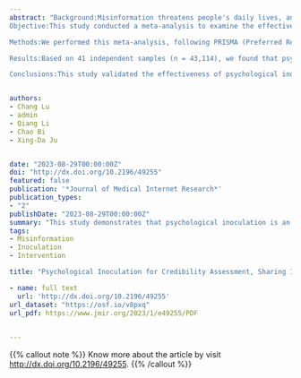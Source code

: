 ```yaml
---
abstract: "Background:Misinformation threatens people's daily lives, and effective measures are needed to combat it. One potential solution has been proposed as psychological inoculation, which immunizes individuals against misinformation attacks in advance.
Objective:This study conducted a meta-analysis to examine the effectiveness of psychological inoculation in combating misinformation.

Methods:We performed this meta-analysis, following PRISMA (Preferred Reporting Items for Systematic Reviews and Meta-analysis) guidelines, on 4 databases (Web of Science, APA PsycInfo, Proquest, and PubMed). Studies based on inoculation theory and outcome measure-related misinformation, published in the English language, and were empirical studies.

Results:Based on 41 independent samples (n = 43,114), we found that psychological inoculation significantly reduced trust (d = -0.40, 95%CI[-0.51, -0.30], P< .001) and sharing (d = -0.24, 95%CI[-0.31, -0.16], P< .001) of misinformation. However, psychological inoculation reduced trust in real information (d=-0.27, 95%CI[-0.60, 0.05], P=0.10). Moderation analyses revealed that differences in intervention type (active versus passive) and strategy (content-based versus technology-based) had no impact on the effectiveness of psychological inoculation. There was also a gradual decline in the intervention effect over time.

Conclusions:This study validated the effectiveness of psychological inoculation in combating misinformation and highlighted the potential negative effects of psychological inoculation on trust in real information."


authors:
- Chang Lu
- admin
- Qiang Li 
- Chao Bi
- Xing-Da Ju


date: "2023-08-29T00:00:00Z"
doi: "http://dx.doi.org/10.2196/49255"
featured: false
publication: '*Journal of Medical Internet Research*'
publication_types:
- "2"
publishDate: "2023-08-29T00:00:00Z"
summary: "This study demonstrates that psychological inoculation is an effective approach against misinformation. It effectively strengthens individuals' discernment abilities, enabling them to distinguish between genuine and false information. Furthermore, when applied to health misinformation, psychological inoculation shows promise in diminishing the credibility assessment and sharing the intention of health-related falsehoods, contributing to safeguarding public health. These findings have profound implications for public health and digital well-being. Psychological inoculation can be easily scaled to a broader population at a lower cost, institutions can apply it to mitigate potential misinformation crises [7]. Incorporating psychological inoculation strategies into public health initiatives and educational programs can empower individuals to make well-informed decisions in an era characterized by information proliferation. Cultivating a discerning and well-informed public is crucial to buildi"
tags:
- Misinformation
- Inoculation
- Intervention

title: "Psychological Inoculation for Credibility Assessment, Sharing Intention, and Discernment of Misinformation: Systematic Review and Meta-analysis"

- name: full text
  url: 'http://dx.doi.org/10.2196/49255'
url_dataset: "https://osf.io/v8pxq"
url_pdf: https://www.jmir.org/2023/1/e49255/PDF

 
---
```


{{% callout note %}}
Know more about the article by visit http://dx.doi.org/10.2196/49255.
{{% /callout %}}



